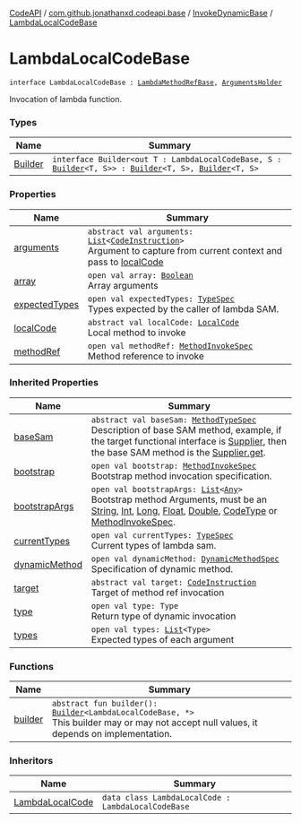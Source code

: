 [CodeAPI](../../../index.md) / [com.github.jonathanxd.codeapi.base](../../index.md) / [InvokeDynamicBase](../index.md) / [LambdaLocalCodeBase](.)

# LambdaLocalCodeBase

`interface LambdaLocalCodeBase : `[`LambdaMethodRefBase`](../-lambda-method-ref-base/index.md)`, `[`ArgumentsHolder`](../../-arguments-holder/index.md)

Invocation of lambda function.

### Types

| Name | Summary |
|---|---|
| [Builder](-builder/index.md) | `interface Builder<out T : LambdaLocalCodeBase, S : `[`Builder`](-builder/index.md)`<T, S>> : `[`Builder`](../-lambda-method-ref-base/-builder/index.md)`<T, S>, `[`Builder`](../../-arguments-holder/-builder/index.md)`<T, S>` |

### Properties

| Name | Summary |
|---|---|
| [arguments](arguments.md) | `abstract val arguments: `[`List`](https://kotlinlang.org/api/latest/jvm/stdlib/kotlin.collections/-list/index.html)`<`[`CodeInstruction`](../../../com.github.jonathanxd.codeapi/-code-instruction.md)`>`<br>Argument to capture from current context and pass to [localCode](local-code.md) |
| [array](array.md) | `open val array: `[`Boolean`](https://kotlinlang.org/api/latest/jvm/stdlib/kotlin/-boolean/index.html)<br>Array arguments |
| [expectedTypes](expected-types.md) | `open val expectedTypes: `[`TypeSpec`](../../-type-spec/index.md)<br>Types expected by the caller of lambda SAM. |
| [localCode](local-code.md) | `abstract val localCode: `[`LocalCode`](../../-local-code/index.md)<br>Local method to invoke |
| [methodRef](method-ref.md) | `open val methodRef: `[`MethodInvokeSpec`](../../../com.github.jonathanxd.codeapi.common/-method-invoke-spec/index.md)<br>Method reference to invoke |

### Inherited Properties

| Name | Summary |
|---|---|
| [baseSam](../-lambda-method-ref-base/base-sam.md) | `abstract val baseSam: `[`MethodTypeSpec`](../../../com.github.jonathanxd.codeapi.common/-method-type-spec/index.md)<br>Description of base SAM method, example, if the target functional interface is [Supplier](#), then the base SAM method is the [Supplier.get](#). |
| [bootstrap](../-lambda-method-ref-base/bootstrap.md) | `open val bootstrap: `[`MethodInvokeSpec`](../../../com.github.jonathanxd.codeapi.common/-method-invoke-spec/index.md)<br>Bootstrap method invocation specification. |
| [bootstrapArgs](../-lambda-method-ref-base/bootstrap-args.md) | `open val bootstrapArgs: `[`List`](https://kotlinlang.org/api/latest/jvm/stdlib/kotlin.collections/-list/index.html)`<`[`Any`](https://kotlinlang.org/api/latest/jvm/stdlib/kotlin/-any/index.html)`>`<br>Bootstrap method Arguments, must be an [String](https://kotlinlang.org/api/latest/jvm/stdlib/kotlin/-string/index.html), [Int](https://kotlinlang.org/api/latest/jvm/stdlib/kotlin/-int/index.html), [Long](https://kotlinlang.org/api/latest/jvm/stdlib/kotlin/-long/index.html), [Float](https://kotlinlang.org/api/latest/jvm/stdlib/kotlin/-float/index.html), [Double](https://kotlinlang.org/api/latest/jvm/stdlib/kotlin/-double/index.html), [CodeType](../../../com.github.jonathanxd.codeapi.type/-code-type/index.md) or [MethodInvokeSpec](../../../com.github.jonathanxd.codeapi.common/-method-invoke-spec/index.md). |
| [currentTypes](../-lambda-method-ref-base/current-types.md) | `open val currentTypes: `[`TypeSpec`](../../-type-spec/index.md)<br>Current types of lambda sam. |
| [dynamicMethod](../-lambda-method-ref-base/dynamic-method.md) | `open val dynamicMethod: `[`DynamicMethodSpec`](../../../com.github.jonathanxd.codeapi.common/-dynamic-method-spec/index.md)<br>Specification of dynamic method. |
| [target](../-lambda-method-ref-base/target.md) | `abstract val target: `[`CodeInstruction`](../../../com.github.jonathanxd.codeapi/-code-instruction.md)<br>Target of method ref invocation |
| [type](../-lambda-method-ref-base/type.md) | `open val type: Type`<br>Return type of dynamic invocation |
| [types](../-lambda-method-ref-base/types.md) | `open val types: `[`List`](https://kotlinlang.org/api/latest/jvm/stdlib/kotlin.collections/-list/index.html)`<Type>`<br>Expected types of each argument |

### Functions

| Name | Summary |
|---|---|
| [builder](builder.md) | `abstract fun builder(): `[`Builder`](-builder/index.md)`<LambdaLocalCodeBase, *>`<br>This builder may or may not accept null values, it depends on implementation. |

### Inheritors

| Name | Summary |
|---|---|
| [LambdaLocalCode](../../-invoke-dynamic/-lambda-local-code/index.md) | `data class LambdaLocalCode : LambdaLocalCodeBase` |
